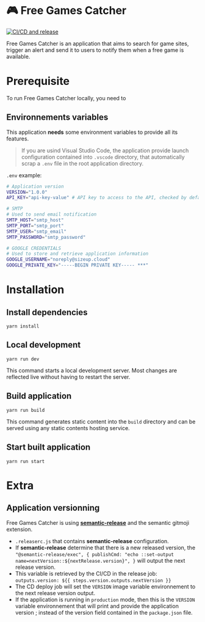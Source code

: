 # 🎮 Free Games Catcher

[![CI/CD and release](https://github.com/size-up/freegamescatcher-core/actions/workflows/onPushMainPrMain.yaml/badge.svg)](https://github.com/size-up/freegamescatcher-core/actions/workflows/onPushMainPrMain.yaml)

Free Games Catcher is an application that aims to search for game sites, trigger an alert and send it to users to notify them when a free game is available.

# Prerequisite

To run Free Games Catcher locally, you need to

## Environnements variables

This application **needs** some environment variables to provide all its features.

> If you are usind Visual Studio Code, the application provide launch configuration contained into `.vscode` directory, that automatically scrap a `.env` file in the root application directory.

`.env` example:

```sh
# Application version
VERSION="1.0.0"
API_KEY="api-key-value" # API key to access to the API, checked by default on all routes

# SMTP
# Used to send email notification
SMTP_HOST="smtp_host"
SMTP_PORT="smtp_port"
SMTP_USER="smtp_email"
SMTP_PASSWORD="smtp_password"

# GOOGLE CREDENTIALS
# Used to store and retrieve application information
GOOGLE_USERNAME="noreply@sizeup.cloud"
GOOGLE_PRIVATE_KEY="-----BEGIN PRIVATE KEY----- ***"
```

# Installation

## Install dependencies

```
yarn install
```

## Local development

```
yarn run dev
```

This command starts a local development server. Most changes are reflected live without having to restart the server.

## Build application

```
yarn run build
```

This command generates static content into the `build` directory and can be served using any static contents hosting service.

## Start built application

```
yarn run start
```

# Extra

## Application versionning

Free Games Catcher is using [**semantic-release**](https://semantic-release.gitbook.io/) and the semantic gitmoji extension.

- `.releaserc.js` that contains **semantic-release** configuration.
- If **semantic-release** determine that there is a new released version, the `"@semantic-release/exec", { publishCmd: "echo ::set-output name=nextVersion::${nextRelease.version}", }` will output the next release version.
- This variable is retrieved by the CI/CD in the release job: `outputs.version: ${{ steps.version.outputs.nextVersion }}`
- The CD deploy job will set the `VERSION` image variable environnement to the next release version output.
- If the application is running in `production` mode, then this is the `VERSION` variable environnement that will print and provide the application version ; instead of the version field contained in the `package.json` file.
